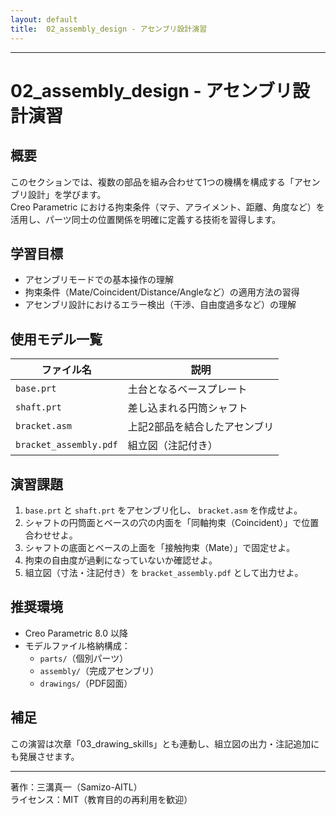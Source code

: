 ```yaml
---
layout: default
title:  02_assembly_design - アセンブリ設計演習
---
```


---

# 02_assembly_design - アセンブリ設計演習

## 概要
このセクションでは、複数の部品を組み合わせて1つの機構を構成する「アセンブリ設計」を学びます。  
Creo Parametric における拘束条件（マテ、アライメント、距離、角度など）を活用し、パーツ同士の位置関係を明確に定義する技術を習得します。

## 学習目標
- アセンブリモードでの基本操作の理解
- 拘束条件（Mate/Coincident/Distance/Angleなど）の適用方法の習得
- アセンブリ設計におけるエラー検出（干渉、自由度過多など）の理解

## 使用モデル一覧

| ファイル名         | 説明                         |
|------------------|----------------------------|
| `base.prt`       | 土台となるベースプレート       |
| `shaft.prt`      | 差し込まれる円筒シャフト       |
| `bracket.asm`    | 上記2部品を結合したアセンブリ  |
| `bracket_assembly.pdf` | 組立図（注記付き）            |

## 演習課題

1. `base.prt` と `shaft.prt` をアセンブリ化し、 `bracket.asm` を作成せよ。
2. シャフトの円筒面とベースの穴の内面を「同軸拘束（Coincident）」で位置合わせせよ。
3. シャフトの底面とベースの上面を「接触拘束（Mate）」で固定せよ。
4. 拘束の自由度が過剰になっていないか確認せよ。
5. 組立図（寸法・注記付き）を `bracket_assembly.pdf` として出力せよ。

## 推奨環境
- Creo Parametric 8.0 以降
- モデルファイル格納構成：
  - `parts/`（個別パーツ）
  - `assembly/`（完成アセンブリ）
  - `drawings/`（PDF図面）

## 補足
この演習は次章「03_drawing_skills」とも連動し、組立図の出力・注記追加にも発展させます。

---

著作：三溝真一（Samizo-AITL）  
ライセンス：MIT（教育目的の再利用を歓迎）
